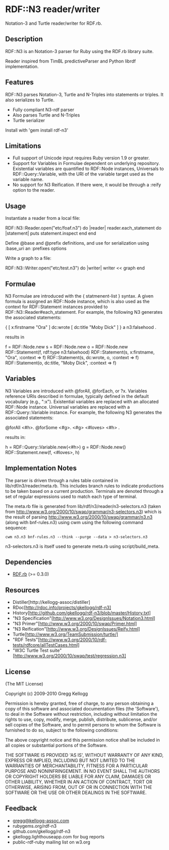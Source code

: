 RDF::N3 reader/writer
=====================
Notation-3 and Turtle reader/writer for RDF.rb.

Description
-----------
RDF::N3 is an Notation-3 parser for Ruby using the RDF.rb library suite.

Reader inspired from TimBL predictiveParser and Python librdf implementation.

Features
--------
RDF::N3 parses Notation-3, Turtle and N-Triples into statements or triples. It also serializes to Turtle.

* Fully compliant N3-rdf parser
* Also parses Turtle and N-Triples
* Turtle serializer

Install with 'gem install rdf-n3'

Limitations
-----------
* Full support of Unicode input requires Ruby version 1.9 or greater.
* Support for Variables in Formulae dependent on underlying repository. Existential variables are quantified to RDF::Node instances, Universals to RDF::Query::Variable, with the URI of the variable target used as the variable name.
* No support for N3 Reification. If there were, it would be through a :reify option to the reader.

Usage
-----
Instantiate a reader from a local file:

  RDF::N3::Reader.open("etc/foaf.n3") do |reader|
    reader.each_statement do |statement|
      puts statement.inspect
    end
  end

Define @base and @prefix definitions, and use for serialization using :base_uri an :prefixes options

Write a graph to a file:

  RDF::N3::Writer.open("etc/test.n3") do |writer|
    writer << graph
  end

Formulae
--------
N3 Formulae are introduced with the { statmenent-list } syntax. A given formula is assigned an RDF::Node instance, which is also used as the context for RDF::Statement instances provided to RDF::N3::Reader#each_statement. For example, the following N3 generates the associated statements:

  { [ x:firstname  "Ora" ] dc:wrote [ dc:title  "Moby Dick" ] } a n3:falsehood .
  
results in

  f = RDF::Node.new
  s = RDF::Node.new
  o = RDF::Node.new
  RDF::Statement(f, rdf:type n3:falsehood)
  RDF::Statement(s, x:firstname, "Ora", :context => f)
  RDF::Statement(s, dc:wrote, o, :context => f)
  RDF::Statement(o, dc:title, "Moby Dick", :context => f)

Variables
---------
N3 Variables are introduced with @forAll, @forEach, or ?x. Variables reference URIs described in formulae, typically defined in the default vocabulary (e.g., ":x"). Existential variables are replaced with an allocated RDF::Node instance. Universal variables are replaced with a RDF::Query::Variable instance. For example, the following N3 generates the associated statements:

  @forAll <#h>. @forSome <#g>. <#g> <#loves> <#h> .

results in:

  h = RDF::Query::Variable.new(<#h>)
  g = RDF::Node.new()
  RDF::Statement.new(f, <#loves>, h)

Implementation Notes
--------------------
The parser is driven through a rules table contained in lib/rdf/n3/reader/meta.rb. This includes
branch rules to indicate productions to be taken based on a current production. Terminals are denoted
through a set of regular expressions used to match each type of terminal.

The meta.rb file is generated from lib/rdf/n3/reader/n3-selectors.n3
(taken from http://www.w3.org/2000/10/swap/grammar/n3-selectors.n3) which is the result of parsing
http://www.w3.org/2000/10/swap/grammar/n3.n3 (along with bnf-rules.n3) using cwm using the following command sequence:

    cwm n3.n3 bnf-rules.n3 --think --purge --data > n3-selectors.n3

n3-selectors.n3 is itself used to generate meta.rb using script/build_meta.

Dependencies
------------
* [RDF.rb](http://rubygems.org/gems/rdf) (>= 0.3.0)

Resources
---------
* Distiller[http://kellogg-assoc/distiller]
* RDoc[http://rdoc.info/projects/gkellogg/rdf-n3]
* History[http://github.com/gkellogg/rdf-n3/blob/master/History.txt]
* "N3 Specification"[http://www.w3.org/DesignIssues/Notation3.html]
* "N3 Primer"[http://www.w3.org/2000/10/swap/Primer.html]
* "N3 Reification"[http://www.w3.org/DesignIssues/Reify.html]
* Turtle[http://www.w3.org/TeamSubmission/turtle/]
* "RDF Tests"[http://www.w3.org/2000/10/rdf-tests/rdfcore/allTestCases.html]
* "W3C Turtle Test suite"[http://www.w3.org/2000/10/swap/test/regression.n3]

License
-------
(The MIT License)

Copyright (c) 2009-2010 Gregg Kellogg

Permission is hereby granted, free of charge, to any person obtaining
a copy of this software and associated documentation files (the
'Software'), to deal in the Software without restriction, including
without limitation the rights to use, copy, modify, merge, publish,
distribute, sublicense, and/or sell copies of the Software, and to
permit persons to whom the Software is furnished to do so, subject to
the following conditions:

The above copyright notice and this permission notice shall be
included in all copies or substantial portions of the Software.

THE SOFTWARE IS PROVIDED 'AS IS', WITHOUT WARRANTY OF ANY KIND,
EXPRESS OR IMPLIED, INCLUDING BUT NOT LIMITED TO THE WARRANTIES OF
MERCHANTABILITY, FITNESS FOR A PARTICULAR PURPOSE AND NONINFRINGEMENT.
IN NO EVENT SHALL THE AUTHORS OR COPYRIGHT HOLDERS BE LIABLE FOR ANY
CLAIM, DAMAGES OR OTHER LIABILITY, WHETHER IN AN ACTION OF CONTRACT,
TORT OR OTHERWISE, ARISING FROM, OUT OF OR IN CONNECTION WITH THE
SOFTWARE OR THE USE OR OTHER DEALINGS IN THE SOFTWARE.

Feedback
--------
* gregg@kellogg-assoc.com
* rubygems.org/rdf-n3
* github.com/gkellogg/rdf-n3
* gkellogg.lighthouseapp.com for bug reports
* public-rdf-ruby mailing list on w3.org